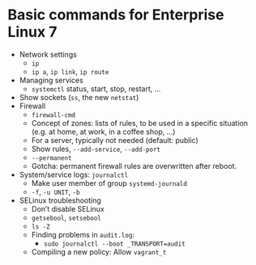 # Basic commands for Enterprise Linux 7

- Network settings
    - `ip`
    - `ip a`, `ip link`, `ip route`
- Managing services
    - `systemctl` status, start, stop, restart, ...
- Show sockets (`ss`, the new `netstat`)
- Firewall
    - `firewall-cmd`
    - Concept of zones: lists of rules, to be used in a specific situation (e.g. at home, at work, in a coffee shop, ...)
    - For a server, typically not needed (default: public)
    - Show rules, `--add-service`, `--add-port`
    - `--permanent`
    - Gotcha: permanent firewall rules are overwritten after reboot.
- System/service logs: `journalctl`
    - Make user member of group `systemd-journald`
    - `-f`, `-u UNIT`, `-b`
- SELinux troubleshooting
    - Don’t disable SELinux
    - `getsebool`, `setsebool`
    - `ls -Z`
    - Finding problems in `audit.log`:
        - `sudo journalctl --boot _TRANSPORT=audit`
    - Compiling a new policy: Allow `vagrant_t`

